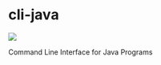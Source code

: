 # cli-java
[![](https://jitci.com/gh/exoad/cli-java/svg)](https://jitci.com/gh/exoad/cli-java)

Command Line Interface for Java Programs
